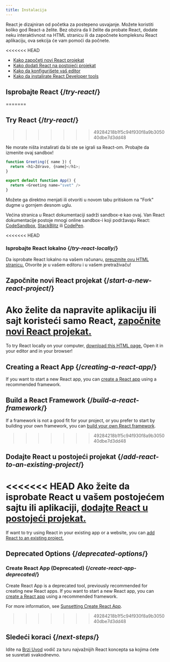 ```yaml
---
title: Instalacija
---
```


<Intro>

React je dizajniran od početka za postepeno usvajanje. Možete koristiti koliko god React-a želite. Bez obzira da li želite da probate React, dodate neku interaktivnost na HTML stranicu ili da započnete kompleksnu React aplikaciju, ova sekcija će vam pomoći da počnete.


</Intro>

<<<<<<< HEAD
<YouWillLearn isChapter={true}>

* [Kako započeti novi React projekat](/learn/start-a-new-react-project)
* [Kako dodati React na postojeći projekat](/learn/add-react-to-an-existing-project)
* [Kako da konfigurišete vaš editor](/learn/editor-setup)
* [Kako da instalirate React Developer tools](/learn/react-developer-tools)

</YouWillLearn>

## Isprobajte React {/*try-react*/}
=======
## Try React {/*try-react*/}
>>>>>>> 49284218b1f5c94f930f8a9b305040dbe7d3dd48

Ne morate ništa instalirati da bi ste se igrali sa React-om. Probajte da izmenite ovaj sandbox!

<Sandpack>

```js
function Greeting({ name }) {
  return <h1>Zdravo, {name}</h1>;
}

export default function App() {
  return <Greeting name="svet" />
}
```

</Sandpack>

Možete ga direktno menjati ili otvoriti u novom tabu pritiskom na "Fork" dugme u gornjem desnom uglu.

Većina stranica u React dokumentaciji sadrži sandbox-e kao ovaj. Van React dokumentacije postoje mnogi online sandbox-i koji podržavaju React: [CodeSandbox](https://codesandbox.io/s/new), [StackBlitz](https://stackblitz.com/fork/react) ili [CodePen](https://codepen.io/pen?template=QWYVwWN).

<<<<<<< HEAD
### Isprobajte React lokalno {/*try-react-locally*/}

Da isprobate React lokalno na vašem računaru, [preuzmite ovu HTML stranicu.](https://gist.githubusercontent.com/gaearon/0275b1e1518599bbeafcde4722e79ed1/raw/db72dcbf3384ee1708c4a07d3be79860db04bff0/example.html) Otvorite je u vašem editoru i u vašem pretraživaču!

## Započnite novi React projekat {/*start-a-new-react-project*/}

Ako želite da napravite aplikaciju ili sajt koristeći samo React, [započnite novi React projekat.](/learn/start-a-new-react-project)
=======
To try React locally on your computer, [download this HTML page.](https://gist.githubusercontent.com/gaearon/0275b1e1518599bbeafcde4722e79ed1/raw/db72dcbf3384ee1708c4a07d3be79860db04bff0/example.html) Open it in your editor and in your browser!

## Creating a React App {/*creating-a-react-app*/}

If you want to start a new React app, you can [create a React app](/learn/creating-a-react-app) using a recommended framework.

## Build a React Framework {/*build-a-react-framework*/}

If a framework is not a good fit for your project, or you prefer to start by building your own framework, you can [build your own React framework](/learn/building-a-react-framework).
>>>>>>> 49284218b1f5c94f930f8a9b305040dbe7d3dd48

## Dodajte React u postojeći projekat {/*add-react-to-an-existing-project*/}

<<<<<<< HEAD
Ako žeite da isprobate React u vašem postojećem sajtu ili aplikaciji, [dodajte React u postojeći projekat.](/learn/add-react-to-an-existing-project)
=======
If want to try using React in your existing app or a website, you can [add React to an existing project.](/learn/add-react-to-an-existing-project)

## Deprecated Options {/*deprecated-options*/}

### Create React App (Deprecated) {/*create-react-app-deprecated*/}

Create React App is a deprecated tool, previously recommended for creating new React apps. If you want to start a new React app, you can [create a React app](/learn/creating-a-react-app) using a recommended framework. 

For more information, see [Sunsetting Create React App](/blog/2025/02/14/sunsetting-create-react-app).
>>>>>>> 49284218b1f5c94f930f8a9b305040dbe7d3dd48

## Sledeći koraci {/*next-steps*/}

Idite na [Brzi Uvod](/learn) vodič za turu najvažnijih React koncepta sa kojima ćete se susretati svakodnevno.
